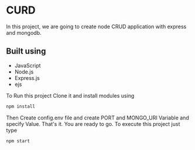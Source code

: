 # CURD
In this project, we are going to create node CRUD application with express and mongodb.

## Built using 
* JavaScript
* Node.js
* Express.js
* ejs

To Run this project Clone it and install modules using
```sh
npm install
```
Then Create config.env file and create PORT and MONGO_URI Variable and specify Value. That's it. You are ready to go. To execute this project just type
```sh
npm start
```


